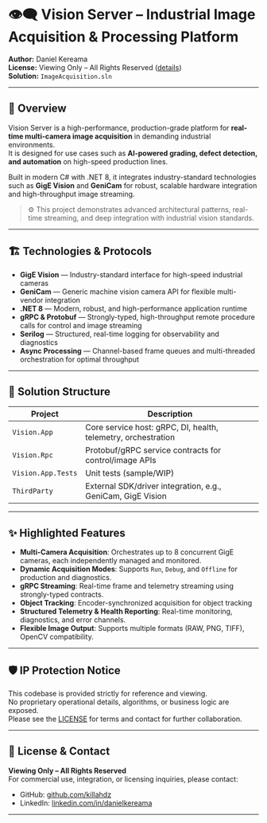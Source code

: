 # 👁️‍🗨️ Vision Server – Industrial Image Acquisition & Processing Platform

**Author:** Daniel Kereama  
**License:** Viewing Only – All Rights Reserved ([details](./LICENSE))  
**Solution:** `ImageAcquisition.sln`

---

## 🚀 Overview

Vision Server is a high-performance, production-grade platform for **real-time multi-camera image acquisition** in demanding industrial environments.  
It is designed for use cases such as **AI-powered grading, defect detection, and automation** on high-speed production lines.

Built in modern C# with .NET 8, it integrates industry-standard technologies such as **GigE Vision** and **GeniCam** for robust, scalable hardware integration and high-throughput image streaming.

> ⚙️ This project demonstrates advanced architectural patterns, real-time streaming, and deep integration with industrial vision standards.

---

## 🏗️ Technologies & Protocols

- **GigE Vision** — Industry-standard interface for high-speed industrial cameras
- **GeniCam** — Generic machine vision camera API for flexible multi-vendor integration
- **.NET 8** — Modern, robust, and high-performance application runtime
- **gRPC & Protobuf** — Strongly-typed, high-throughput remote procedure calls for control and image streaming
- **Serilog** — Structured, real-time logging for observability and diagnostics
- **Async Processing** — Channel-based frame queues and multi-threaded orchestration for optimal throughput


---

## 🧩 Solution Structure

| Project              | Description                                               |
|----------------------|-----------------------------------------------------------|
| `Vision.App`         | Core service host: gRPC, DI, health, telemetry, orchestration |
| `Vision.Rpc`         | Protobuf/gRPC service contracts for control/image APIs    |
| `Vision.App.Tests`   | Unit tests (sample/WIP)                                   |
| `ThirdParty`         | External SDK/driver integration, e.g., GeniCam, GigE Vision |

---

## ✨ Highlighted Features

- **Multi-Camera Acquisition**: Orchestrates up to 8 concurrent GigE cameras, each independently managed and monitored.
- **Dynamic Acquisition Modes**: Supports `Run`, `Debug`, and `Offline` for production and diagnostics.
- **gRPC Streaming**: Real-time frame and telemetry streaming using strongly-typed contracts.
- **Object Tracking**: Encoder-synchronized acquisition for object tracking 
- **Structured Telemetry & Health Reporting**: Real-time monitoring, diagnostics, and error channels.
- **Flexible Image Output**: Supports multiple formats (RAW, PNG, TIFF), OpenCV compatibility.

---

## 🛡️ IP Protection Notice

This codebase is provided strictly for reference and viewing.  
No proprietary operational details, algorithms, or business logic are exposed.  
Please see the [LICENSE](./LICENSE) for terms and contact for further collaboration.

---

## 📄 License & Contact

**Viewing Only – All Rights Reserved**  
For commercial use, integration, or licensing inquiries, please contact:

- GitHub: [github.com/killahdz](https://github.com/killahdz)
- LinkedIn: [linkedin.com/in/danielkereama](https://linkedin.com/in/danielkereama)

---
